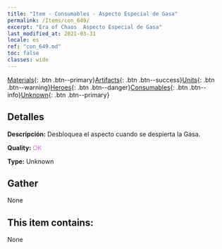 ```yaml
---
title: "Item - Consumables - Aspecto Especial de Gasa"
permalink: /Items/con_649/
excerpt: "Era of Chaos  Aspecto Especial de Gasa"
last_modified_at: 2021-03-31
locale: es
ref: "con_649.md"
toc: false
classes: wide
---
```

 [Materials](/es/Items/){: .btn .btn--primary}[Artifacts](/es/Items/Artifacts/){: .btn .btn--success}[Units](/es/Items/Units/){: .btn .btn--warning}[Heroes](/es/Items/Heroes/){: .btn .btn--danger}[Consumables](/es/Items/Consumables/){: .btn .btn--info}[Unknown](/es/Items/Unknown/){: .btn .btn--primary}

## Detalles
 **Descripción:** Desbloquea el aspecto cuando se despierta la Gasa.

 **Quality:** <span style="color: #DA70D6">OK</span>

 **Type:** Unknown

## Gather

  None

## This item contains:

  None

